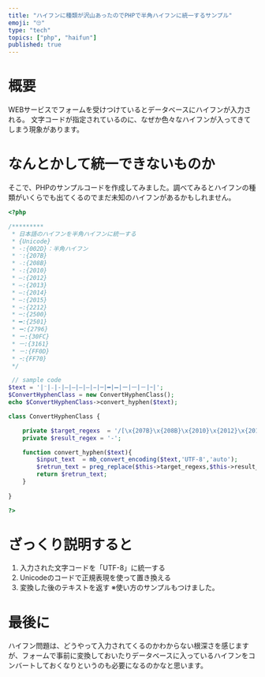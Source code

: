 ```yaml
---
title: "ハイフンに種類が沢山あったのでPHPで半角ハイフンに統一するサンプル"
emoji: "🙄"
type: "tech"
topics: ["php", "haifun"]
published: true
---
```


# 概要
WEBサービスでフォームを受けつけているとデータベースにハイフンが入力される。
文字コードが指定されているのに、なぜか色々なハイフンが入ってきてしまう現象があります。
# なんとかして統一できないものか
そこで、PHPのサンプルコードを作成してみました。調べてみるとハイフンの種類がいくらでも出てくるのでまだ未知のハイフンがあるかもしれません。
```php
<?php

/*********
 * 日本語のハイフンを半角ハイフンに統一する
 * {Unicode}
 * -:{002D}：半角ハイフン
 * ⁻:{207B}
 * ₋:{208B}
 * ‐:{2010}
 * ‒:{2012}
 * –:{2013}
 * —:{2014}
 * ―:{2015}
 * −:{2212}
 * ─:{2500}
 * ━:{2501}
 * ➖:{2796}
 * ー:{30FC}
 * ㅡ:{3161}
 * －:{FF0D}
 * ｰ:{FF70}
 */

 // sample code
$text = '|⁻|₋|‐|‒|–|—|―|−|─|━|➖|ー|ㅡ|－|ｰ|';
$ConvertHyphenClass = new ConvertHyphenClass();
echo $ConvertHyphenClass->convert_hyphen($text);

class ConvertHyphenClass {

    private $target_regexs  = '/[\x{207B}\x{208B}\x{2010}\x{2012}\x{2013}\x{2014}\x{2015}\x{2212}\x{2500}\x{2501}\x{2796}\x{30FC}\x{3161}\x{FF0D}\x{FF70}]/u';
    private $result_regex = '-';

    function convert_hyphen($text){
        $input_text  = mb_convert_encoding($text,'UTF-8','auto');
        $retrun_text = preg_replace($this->target_regexs,$this->result_regex,$input_text);
        return $retrun_text;
    }
    
}

?>
```
# ざっくり説明すると
1. 入力された文字コードを「UTF-8」に統一する
2. Unicodeのコードで正規表現を使って置き換える
3. 変換した後のテキストを返す
※使い方のサンプルもつけました。
# 最後に
ハイフン問題は、どうやって入力されてくるのかわからない根深さを感じますが、フォームで事前に変換しておいたりデータベースに入っているハイフンをコンバートしておくなりというのも必要になるのかなと思います。
